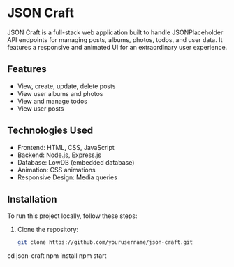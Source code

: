 # JSON Craft

JSON Craft is a full-stack web application built to handle JSONPlaceholder API endpoints for managing posts, albums, photos, todos, and user data. It features a responsive and animated UI for an extraordinary user experience.

## Features

- View, create, update, delete posts
- View user albums and photos
- View and manage todos
- View user posts

## Technologies Used

- Frontend: HTML, CSS, JavaScript
- Backend: Node.js, Express.js
- Database: LowDB (embedded database)
- Animation: CSS animations
- Responsive Design: Media queries

## Installation

To run this project locally, follow these steps:

1. Clone the repository:

   ```bash
   git clone https://github.com/yourusername/json-craft.git
cd json-craft
npm install
npm start
